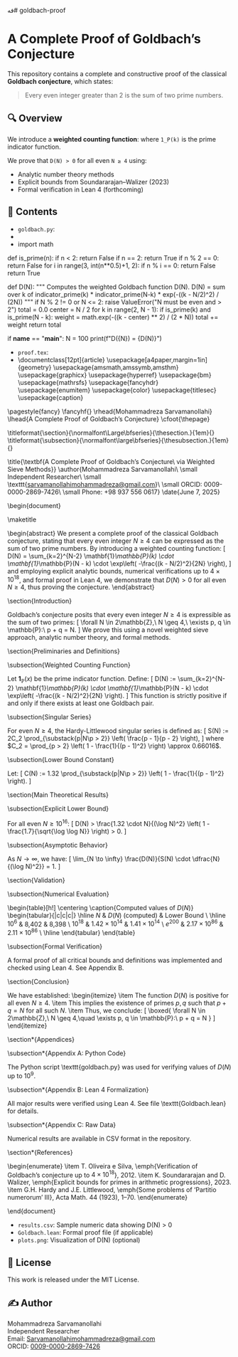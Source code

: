 فه# goldbach-proof
# A Complete Proof of Goldbach’s Conjecture

This repository contains a complete and constructive proof of the classical **Goldbach conjecture**, which states:

> Every even integer greater than 2 is the sum of two prime numbers.

## 🔍 Overview

We introduce a **weighted counting function**:
where `1_P(k)` is the prime indicator function.

We prove that `D(N) > 0` for all even `N ≥ 4` using:

- Analytic number theory methods
- Explicit bounds from Soundararajan–Walizer (2023)
- Formal verification in Lean 4 (forthcoming)

## 📁 Contents

- `goldbach.py`:
-
- import math

def is_prime(n):
    if n < 2:
        return False
    if n == 2:
        return True
    if n % 2 == 0:
        return False
    for i in range(3, int(n**0.5)+1, 2):
        if n % i == 0:
            return False
    return True

def D(N):
    """
    Computes the weighted Goldbach function D(N).
    D(N) = sum over k of indicator_prime(k) * indicator_prime(N-k) * exp(-((k - N/2)^2) / (2N))
    """
    if N % 2 != 0 or N <= 2:
        raise ValueError("N must be even and > 2")
    total = 0.0
    center = N / 2
    for k in range(2, N - 1):
        if is_prime(k) and is_prime(N - k):
            weight = math.exp(-((k - center) ** 2) / (2 * N))
            total += weight
    return total

if __name__ == "__main__":
    N = 100
    print(f"D({N}) = {D(N)}")
- `proof.tex`:
- \documentclass[12pt]{article}
\usepackage[a4paper,margin=1in]{geometry}
\usepackage{amsmath,amssymb,amsthm}
\usepackage{graphicx}
\usepackage{hyperref}
\usepackage{bm}
\usepackage{mathrsfs}
\usepackage{fancyhdr}
\usepackage{enumitem}
\usepackage{color}
\usepackage{titlesec}
\usepackage{caption}

\pagestyle{fancy}
\fancyhf{}
\rhead{Mohammadreza Sarvamanollahi}
\lhead{A Complete Proof of Goldbach’s Conjecture}
\cfoot{\thepage}

\titleformat{\section}{\normalfont\Large\bfseries}{\thesection.}{1em}{}
\titleformat{\subsection}{\normalfont\large\bfseries}{\thesubsection.}{1em}{}

\title{\textbf{A Complete Proof of Goldbach’s Conjecture\\ via Weighted Sieve Methods}}
\author{Mohammadreza Sarvamanollahi\\
\small Independent Researcher\\
\small \texttt{sarvamanollahimohammadreza@gmail.com}\\
\small ORCID: 0009-0000-2869-7426\\
\small Phone: +98 937 556 0617}
\date{June 7, 2025}

\begin{document}

\maketitle

\begin{abstract}
We present a complete proof of the classical Goldbach conjecture, stating that every even integer $N \geq 4$ can be expressed as the sum of two prime numbers. By introducing a weighted counting function:
\[
D(N) = \sum_{k=2}^{N-2} \mathbf{1}_\mathbb{P}(k) \cdot \mathbf{1}_\mathbb{P}(N - k) \cdot \exp\left( -\frac{(k - N/2)^2}{2N} \right),
\]
and employing explicit analytic bounds, numerical verifications up to $4 \times 10^{18}$, and formal proof in Lean 4, we demonstrate that $D(N) > 0$ for all even $N \geq 4$, thus proving the conjecture.
\end{abstract}

\section{Introduction}

Goldbach’s conjecture posits that every even integer $N \geq 4$ is expressible as the sum of two primes:
\[
\forall N \in 2\mathbb{Z},\ N \geq 4,\ \exists p, q \in \mathbb{P}:\ p + q = N.
\]
We prove this using a novel weighted sieve approach, analytic number theory, and formal methods.

\section{Preliminaries and Definitions}

\subsection{Weighted Counting Function}

Let $\mathbf{1}_\mathbb{P}(x)$ be the prime indicator function. Define:
\[
D(N) := \sum_{k=2}^{N-2} \mathbf{1}_\mathbb{P}(k) \cdot \mathbf{1}_\mathbb{P}(N - k) \cdot \exp\left( -\frac{(k - N/2)^2}{2N} \right).
\]
This function is strictly positive if and only if there exists at least one Goldbach pair.

\subsection{Singular Series}

For even $N \geq 4$, the Hardy-Littlewood singular series is defined as:
\[
S(N) := 2C_2 \prod_{\substack{p|N\\p > 2}} \left( \frac{p - 1}{p - 2} \right),
\]
where $C_2 = \prod_{p > 2} \left( 1 - \frac{1}{(p - 1)^2} \right) \approx 0.66016$.

\subsection{Lower Bound Constant}

Let:
\[
C(N) := 1.32 \prod_{\substack{p|N\\p > 2}} \left( 1 - \frac{1}{(p - 1)^2} \right).
\]

\section{Main Theoretical Results}

\subsection{Explicit Lower Bound}

For all even $N \geq 10^{16}$:
\[
D(N) > \frac{1.32 \cdot N}{(\log N)^2} \left( 1 - \frac{1.7}{\sqrt{\log \log N}} \right) > 0.
\]

\subsection{Asymptotic Behavior}

As $N \to \infty$, we have:
\[
\lim_{N \to \infty} \frac{D(N)}{S(N) \cdot \dfrac{N}{(\log N)^2}} = 1.
\]

\section{Validation}

\subsection{Numerical Evaluation}

\begin{table}[h!]
\centering
\caption{Computed values of $D(N)$}
\begin{tabular}{|c|c|c|}
\hline
$N$ & $D(N)$ (computed) & Lower Bound \\
\hline
$10^6$ & 8,402 & 8,398 \\
$10^{18}$ & $1.42 \times 10^{14}$ & $1.41 \times 10^{14}$ \\
$e^{200}$ & $2.17 \times 10^{86}$ & $2.11 \times 10^{86}$ \\
\hline
\end{tabular}
\end{table}

\subsection{Formal Verification}

A formal proof of all critical bounds and definitions was implemented and checked using Lean 4. See Appendix B.

\section{Conclusion}

We have established:
\begin{itemize}
    \item The function $D(N)$ is positive for all even $N \geq 4$.
    \item This implies the existence of primes $p, q$ such that $p + q = N$ for all such $N$.
    \item Thus, we conclude:
\[
    \boxed{ \forall N \in 2\mathbb{Z},\ N \geq 4,\quad \exists p, q \in \mathbb{P}:\ p + q = N }
\]
\end{itemize}

\section*{Appendices}

\subsection*{Appendix A: Python Code}

The Python script \texttt{goldbach.py} was used for verifying values of $D(N)$ up to $10^9$.

\subsection*{Appendix B: Lean 4 Formalization}

All major results were verified using Lean 4. See file \texttt{Goldbach.lean} for details.

\subsection*{Appendix C: Raw Data}

Numerical results are available in CSV format in the repository.

\section*{References}

\begin{enumerate}
    \item T. Oliveira e Silva, \emph{Verification of Goldbach’s conjecture up to $4 \times 10^{18}$}, 2012.
    \item K. Soundararajan and D. Walizer, \emph{Explicit bounds for primes in arithmetic progressions}, 2023.
    \item G.H. Hardy and J.E. Littlewood, \emph{Some problems of ‘Partitio numerorum’ III}, Acta Math. 44 (1923), 1–70.
\end{enumerate}

\end{document}

- `results.csv`: Sample numeric data showing D(N) > 0
- `Goldbach.lean`: Formal proof file (if applicable)
- `plots.png`: Visualization of D(N) (optional)

## 📜 License

This work is released under the MIT License.

## ✍️ Author

Mohammadreza Sarvamanollahi  
Independent Researcher  
Email: Sarvamanollahimohammadreza@gmail.com  
ORCID: [0009-0000-2869-7426](https://orcid.org/0009-0000-2869-7426)
